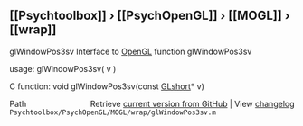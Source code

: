 ## [[Psychtoolbox]] &#8250; [[PsychOpenGL]] &#8250; [[MOGL]] &#8250; [[wrap]]

glWindowPos3sv  Interface to [OpenGL](OpenGL) function glWindowPos3sv  
  
usage:  glWindowPos3sv( v )  
  
C function:  void glWindowPos3sv(const [GLshort](GLshort)\* v)  




<div class="code_header" style="text-align:right;">
  <span style="float:left;">Path&nbsp;&nbsp;</span> <span class="counter">Retrieve <a href=
  "https://raw.github.com/Psychtoolbox-3/Psychtoolbox-3/beta/Psychtoolbox/PsychOpenGL/MOGL/wrap/glWindowPos3sv.m">current version from GitHub</a> | View <a href=
  "https://github.com/Psychtoolbox-3/Psychtoolbox-3/commits/beta/Psychtoolbox/PsychOpenGL/MOGL/wrap/glWindowPos3sv.m">changelog</a></span>
</div>
<div class="code">
  <code>Psychtoolbox/PsychOpenGL/MOGL/wrap/glWindowPos3sv.m</code>
</div>

